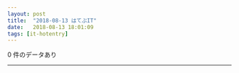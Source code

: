```yaml
---
layout: post
title:  "2018-08-13 はてぶIT"
date:   2018-08-13 18:01:09
tags: [it-hotentry]
---
```

0 件のデータあり

<hr>
